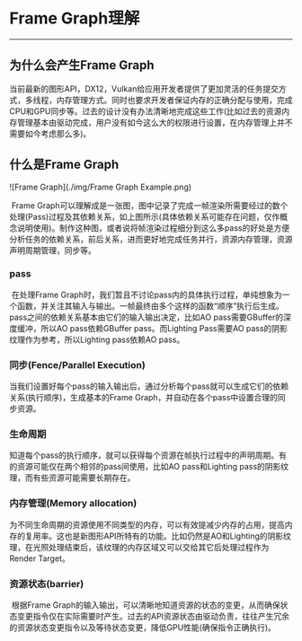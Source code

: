 # Frame Graph理解

---

## 为什么会产生Frame Graph

​	当前最新的图形API，DX12，Vulkan给应用开发者提供了更加灵活的任务提交方式，多线程，内存管理方式。同时也要求开发者保证内存的正确分配与使用，完成CPU和GPU同步等。过去的设计没有办法清晰地完成这些工作(比如过去的资源内存管理基本由驱动完成，用户没有如今这么大的权限进行设置，在内存管理上并不需要如今考虑那么多)。

## 什么是Frame Graph

![Frame Graph](./img/Frame Graph Example.png)

​	Frame Graph可以理解成是一张图，图中记录了完成一帧渲染所需要经过的数个处理(Pass)过程及其依赖关系，如上图所示(具体依赖关系可能存在问题，仅作概念说明使用)。制作这种图，或者说将帧渲染过程细分到这么多pass的好处是方便分析任务的依赖关系，前后关系，进而更好地完成任务并行，资源内存管理，资源声明周期管理，同步等。

### pass

​	在处理Frame Graph时，我们暂且不讨论pass内的具体执行过程，单纯想象为一个函数，并关注其输入与输出。一帧最终由多个这样的函数“顺序”执行后生成。pass之间的依赖关系基本由它们的输入输出决定，比如AO pass需要GBuffer的深度缓冲，所以AO pass依赖GBuffer pass。而Lighting Pass需要AO pass的阴影纹理作为参考，所以Lighting pass依赖AO pass。

### 同步(Fence/Parallel Execution)

​	当我们设置好每个pass的输入输出后，通过分析每个pass就可以生成它们的依赖关系(执行顺序)，生成基本的Frame Graph，并自动在各个pass中设置合理的同步资源。

### 生命周期

​	知道每个pass的执行顺序，就可以获得每个资源在帧执行过程中的声明周期。有的资源可能仅在两个相邻的pass间使用，比如AO pass和Lighting pass的阴影纹理，而有些资源可能需要长期存在。

### 内存管理(Memory allocation)

​	为不同生命周期的资源使用不同类型的内存，可以有效提减少内存的占用，提高内存的复用率。这也是新图形API所特有的功能。比如仍然是AO和Lighting的阴影纹理，在光照处理结束后，该纹理的内存区域又可以交给其它后处理过程作为Render Target。

### 资源状态(barrier)

​	根据Frame Graph的输入输出，可以清晰地知道资源的状态的变更，从而确保状态变更指令仅在实际需要时产生。过去的API资源状态由驱动负责，往往产生冗余的资源状态变更指令以及等待状态变更，降低GPU性能(确保指令正确执行)。